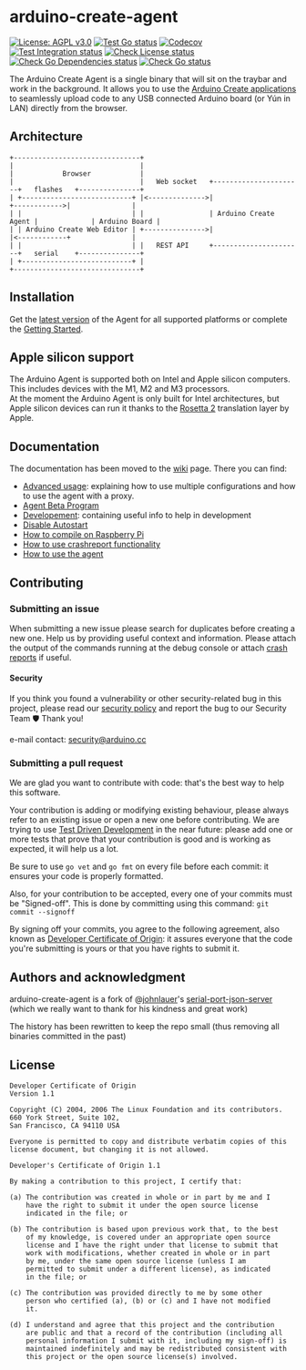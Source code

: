 # arduino-create-agent

[![License: AGPL v3.0](https://img.shields.io/badge/License-AGPL%20v3.0-blue)](https://www.gnu.org/licenses/agpl-3.0.html)
[![Test Go status](https://github.com/arduino/arduino-create-agent/actions/workflows/test-go-task.yml/badge.svg)](https://github.com/arduino/arduino-create-agent/actions/workflows/test-go-task.yml)
[![Codecov](https://codecov.io/gh/arduino/arduino-create-agent/branch/main/graph/badge.svg)](https://codecov.io/gh/arduino/arduino-create-agent)
[![Test Integration status](https://github.com/arduino/arduino-create-agent/actions/workflows/test-go-integration-task.yml/badge.svg)](https://github.com/arduino/arduino-create-agent/actions/workflows/test-go-integration-task.yml)
[![Check License status](https://github.com/arduino/arduino-create-agent/actions/workflows/check-license.yml/badge.svg)](https://github.com/arduino/arduino-create-agent/actions/workflows/check-license.yml)
[![Check Go Dependencies status](https://github.com/arduino/arduino-create-agent/actions/workflows/check-go-dependencies-task.yml/badge.svg)](https://github.com/arduino/arduino-create-agent/actions/workflows/check-go-dependencies-task.yml)
[![Check Go status](https://github.com/arduino/arduino-create-agent/actions/workflows/check-go-task.yml/badge.svg)](https://github.com/arduino/arduino-create-agent/actions/workflows/check-go-task.yml)

The Arduino Create Agent is a single binary that will sit on the traybar and work in the background. It allows you to use the [Arduino Create applications](https://create.arduino.cc) to seamlessly upload code to any USB connected Arduino board (or Yún in LAN) directly from the browser.

## Architecture

```text
+-------------------------------+
|                               |
|            Browser            |
|                               |   Web socket   +----------------------+   flashes   +---------------+
| +---------------------------+ |<-------------->|                      +------------>|               |
| |                           | |                | Arduino Create Agent |             | Arduino Board |
| | Arduino Create Web Editor | +--------------->|                      |<------------+               |
| |                           | |   REST API     +----------------------+   serial    +---------------+
| +---------------------------+ |
+-------------------------------+
```

## Installation

Get the [latest version](https://github.com/arduino/arduino-create-agent/releases) of the Agent for all supported platforms or complete the [Getting Started](https://create.arduino.cc/getting-started/plugin/welcome).

## Apple silicon support

The Arduino Agent is supported both on Intel and Apple silicon computers. This includes devices with the M1, M2 and M3 processors.  
At the moment the Arduino Agent is only built for Intel architectures, but Apple silicon devices can run it thanks to the [Rosetta 2](https://support.apple.com/en-us/HT211861) translation layer by Apple.

## Documentation

The documentation has been moved to the [wiki](https://github.com/arduino/arduino-create-agent/wiki) page. There you can find:

- [Advanced usage](https://github.com/arduino/arduino-create-agent/wiki/Advanced-usage): explaining how to use multiple configurations and how to use the agent with a proxy.
- [Agent Beta Program](https://github.com/arduino/arduino-create-agent/wiki/Agent-Beta-Program)
- [Developement](https://github.com/arduino/arduino-create-agent/wiki/Developement): containing useful info to help in development
- [Disable Autostart](https://github.com/arduino/arduino-create-agent/wiki/Disable-Autostart)
- [How to compile on Raspberry Pi](https://github.com/arduino/arduino-create-agent/wiki/How-to-compile-on-Raspberry-Pi)
- [How to use crashreport functionality](https://github.com/arduino/arduino-create-agent/wiki/How-to-use-crashreport-functionality)
- [How to use the agent](https://github.com/arduino/arduino-create-agent/wiki/How-to-use-the-agent)

## Contributing

### Submitting an issue

When submitting a new issue please search for duplicates before creating a new one. Help us by providing  useful context and information. Please attach the output of the commands running at the debug console or attach [crash reports](https://github.com/arduino/arduino-create-agent/wiki/How-to-use-crashreport-functionality) if useful.

#### Security

If you think you found a vulnerability or other security-related bug in this project, please read our
[security policy](https://github.com/arduino/arduino-create-agent/security/policy) and report the bug to our Security Team 🛡️
Thank you!

e-mail contact: security@arduino.cc

### Submitting a pull request

We are glad you want to contribute with code: that's the best way to help this software.

Your contribution is adding or modifying existing behaviour, please always refer to an existing issue or open a new one before contributing. We are trying to use [Test Driven Development](https://en.wikipedia.org/wiki/Test-driven_development) in the near future: please add one or more tests that prove that your contribution is good and is working as expected, it will help us a lot.

Be sure to use `go vet` and `go fmt` on every file before each commit: it ensures your code is properly formatted.

Also, for your contribution to be accepted, every one of your commits must be "Signed-off". This is done by committing using this command: `git commit --signoff`

By signing off your commits, you agree to the following agreement, also known as [Developer Certificate of Origin](http://developercertificate.org/): it assures everyone that the code you're submitting is yours or that you have rights to submit it.

## Authors and acknowledgment

arduino-create-agent is a fork of @[johnlauer](https://github.com/johnlauer)'s [serial-port-json-server](https://github.com/johnlauer/serial-port-json-server) (which we really want to thank for his kindness and great work)

The history has been rewritten to keep the repo small (thus removing all binaries committed in the past)

## License

```text
Developer Certificate of Origin
Version 1.1

Copyright (C) 2004, 2006 The Linux Foundation and its contributors.
660 York Street, Suite 102,
San Francisco, CA 94110 USA

Everyone is permitted to copy and distribute verbatim copies of this
license document, but changing it is not allowed.

Developer's Certificate of Origin 1.1

By making a contribution to this project, I certify that:

(a) The contribution was created in whole or in part by me and I
    have the right to submit it under the open source license
    indicated in the file; or

(b) The contribution is based upon previous work that, to the best
    of my knowledge, is covered under an appropriate open source
    license and I have the right under that license to submit that
    work with modifications, whether created in whole or in part
    by me, under the same open source license (unless I am
    permitted to submit under a different license), as indicated
    in the file; or

(c) The contribution was provided directly to me by some other
    person who certified (a), (b) or (c) and I have not modified
    it.

(d) I understand and agree that this project and the contribution
    are public and that a record of the contribution (including all
    personal information I submit with it, including my sign-off) is
    maintained indefinitely and may be redistributed consistent with
    this project or the open source license(s) involved.
```
